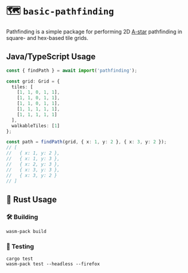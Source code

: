# 🗺️ `basic-pathfinding`

Pathfinding is a simple package for performing 2D [A-star](https://en.wikipedia.org/wiki/A*_search_algorithm) pathfinding in square- and hex-based tile grids.

## Java/TypeScript Usage

```typescript
const { findPath } = await import('pathfinding');

const grid: Grid = {
  tiles: [
    [1, 1, 0, 1, 1],
    [1, 1, 0, 1, 1],
    [1, 1, 0, 1, 1],
    [1, 1, 1, 1, 1],
    [1, 1, 1, 1, 1]
  ],
  walkableTiles: [1]
};

const path = findPath(grid, { x: 1, y: 2 }, { x: 3, y: 2 });
// [
//   { x: 1, y: 2 },
//   { x: 1, y: 3 },
//   { x: 2, y: 3 },
//   { x: 3, y: 3 },
//   { x: 3, y: 2 }
// ]
```


## 🚴 Rust Usage

### 🛠️ Building

```
wasm-pack build
```

### 🔬 Testing

```
cargo test
wasm-pack test --headless --firefox
```
